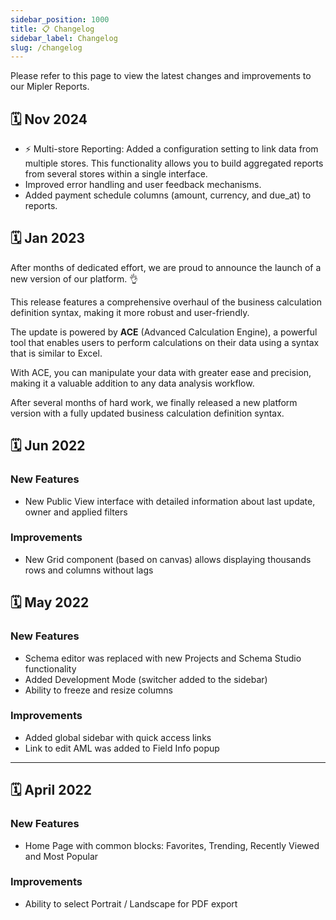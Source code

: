 ```yaml
---
sidebar_position: 1000
title: 📋 Changelog
sidebar_label: Changelog
slug: /changelog
---
```


Please refer to this page to view the latest changes and improvements to our Mipler Reports.

## 🗓️ Nov 2024

* ⚡ Multi-store Reporting: Added a configuration setting to link data from multiple stores. This functionality allows you to build aggregated reports from several stores within a single interface.
* Improved error handling and user feedback mechanisms.
* Added payment schedule columns (amount, currency, and due_at) to reports.

## 🗓️ Jan 2023

After months of dedicated effort, we are proud to announce the launch of a new version of our platform. 👌

This release features a comprehensive overhaul of the business calculation definition syntax, making it more robust and user-friendly.

The update is powered by **ACE** (Advanced Calculation Engine), a powerful tool that enables users to perform calculations on their data using a syntax that is similar to Excel.

With ACE, you can manipulate your data with greater ease and precision, making it a valuable addition to any data analysis workflow.

After several months of hard work, we finally released a new platform version with a fully updated business calculation definition syntax.

## 🗓️ Jun 2022

### New Features

* New Public View interface with detailed information about last update, owner and applied filters

### Improvements

* New Grid component (based on canvas) allows displaying thousands rows and columns without lags

## 🗓️ May 2022

### New Features

* Schema editor was replaced with new Projects and Schema Studio functionality
* Added Development Mode (switcher added to the sidebar)
* Ability to freeze and resize columns

### Improvements

* Added global sidebar with quick access links
* Link to edit AML was added to Field Info popup

---

## 🗓️ April 2022

### New Features

* Home Page with common blocks: Favorites, Trending, Recently Viewed and Most Popular

### Improvements

* Ability to select Portrait / Landscape for PDF export
